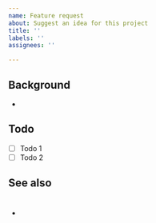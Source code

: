 ```yaml
---
name: Feature request
about: Suggest an idea for this project
title: ''
labels: ''
assignees: ''

---
```


## Background
- 

## Todo
- [ ] Todo 1
- [ ] Todo 2

## See also
- #
